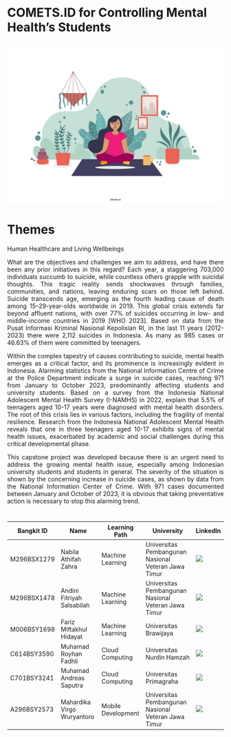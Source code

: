 # COMETS.ID for Controlling Mental Health’s Students

<img src="medit.gif" style="width: 500px; align: justify;">

# Themes
<p align="justify">Human Healthcare and Living Wellbeings</p>

<p align="justify">What are the objectives and challenges we aim to address, and have there been any prior initiatives in this regard? Each year, a staggering 703,000 individuals succumb to suicide, while countless others grapple with suicidal thoughts. This tragic reality sends shockwaves through families, communities, and nations, leaving enduring scars on those left behind. Suicide transcends age, emerging as the fourth leading cause of death among 15–29-year-olds worldwide in 2019. This global crisis extends far beyond affluent nations, with over 77% of suicides occurring in low- and middle-income countries in 2019 [WHO 2023]. Based on data from the Pusat Informasi Kriminal Nasional Kepolisian RI, in the last 11 years (2012-2023) there were 2,112 suicides in Indonesia. As many as 985 cases or 46.63% of them were committed by teenagers. </p>

<p align="justify">Within the complex tapestry of causes contributing to suicide, mental health emerges as a critical factor, and its prominence is increasingly evident in Indonesia. Alarming statistics from the National Information Centre of Crime at the Police Department indicate a surge in suicide cases, reaching 971 from January to October 2023, predominantly affecting students and university students. Based on a survey from the Indonesia National Adolescent Mental Health Survey (I-NAMHS) in 2022, explain that 5.5% of teenagers aged 10-17 years were diagnosed with mental health disorders. The root of this crisis lies in various factors, including the fragility of mental resilience. Research from the Indonesia National Adolescent Mental Health reveals that one in three teenagers aged 10-17 exhibits signs of mental health issues, exacerbated by academic and social challenges during this critical developmental phase. </p>

<p align="justify">This capstone project was developed because there is an urgent need to address the growing mental health issue, especially among Indonesian university students and students in general. The severity of the situation is shown by the concerning increase in suicide cases, as shown by data from the National Information Center of Crime. With 971 cases documented between January and October of 2023, it is obvious that taking preventative action is necessary to stop this alarming trend. </p>

#

| Bangkit ID | Name | Learning Path | University |LinkedIn |
| ---      | ---       | ---       | ---       | ---       |
| M296BSX1279  | Nabila Athifah Zahra | Machine Learning | Universitas Pembangunan Nasional Veteran Jawa Timur | <a href="https://www.linkedin.com/in/nabila-athifah-zahra/"><img src="https://seeklogo.com/images/L/linkedin-logo-F84AF05CFC-seeklogo.com.png" style="width: 70px;"></a> |
| M296BSX1478  | Andini Fitriyah Salsabilah | Machine Learning | Universitas Pembangunan Nasional Veteran Jawa Timur | <a href="https://www.linkedin.com/in/andinifitriyahsalsabilah/"><img src="https://seeklogo.com/images/L/linkedin-logo-F84AF05CFC-seeklogo.com.png" style="width: 70px;"></a> |
| M006BSY1698  | Fariz Miftakhul Hidayat | Machine Learning | Universitas Brawijaya | <a href="https://www.linkedin.com/in/fariz-miftakhul-hidayat-769b90252/"><img src="https://seeklogo.com/images/L/linkedin-logo-F84AF05CFC-seeklogo.com.png" style="width: 70px;"></a> |
| C614BSY3590  | Muhamad Royhan Fadhli | Cloud Computing | Universitas Nurdin Hamzah | <a href="https://www.linkedin.com/in/muhamad-royhan-fadhli-7b2aa5167/"><img src="https://seeklogo.com/images/L/linkedin-logo-F84AF05CFC-seeklogo.com.png" style="width: 70px;"></a> |
| C701BSY3241  | Muhamad Andreas Saputra | Cloud Computing | Universitas Primagraha |  <a href="http://www.linkedin.com/in/m-andreas-saputra-1a74b4222"><img src="https://seeklogo.com/images/L/linkedin-logo-F84AF05CFC-seeklogo.com.png" style="width: 70px;"></a> |
| A296BSY2573  | Mahardika Virgo Wuryantoro  | Mobile Development | Universitas Pembangunan Nasional Veteran Jawa Timur |  <a href="https://www.linkedin.com/in/mahardika-virgo-wuryantoro-43330b249/"><img src="https://seeklogo.com/images/L/linkedin-logo-F84AF05CFC-seeklogo.com.png" style="width: 70px;"></a>  |
